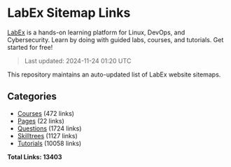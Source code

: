 # LabEx Sitemap Links

[LabEx](https://labex.io) is a hands-on learning platform for Linux, DevOps, and Cybersecurity. Learn by doing with guided labs, courses, and tutorials. Get started for free!

> Last updated: 2024-11-24 01:20 UTC

This repository maintains an auto-updated list of LabEx website sitemaps.

## Categories

- [Courses](sitemaps/courses.md) (472 links)
- [Pages](sitemaps/pages.md) (22 links)
- [Questions](sitemaps/questions.md) (1724 links)
- [Skilltrees](sitemaps/skilltrees.md) (1127 links)
- [Tutorials](sitemaps/tutorials.md) (10058 links)

**Total Links: 13403**

